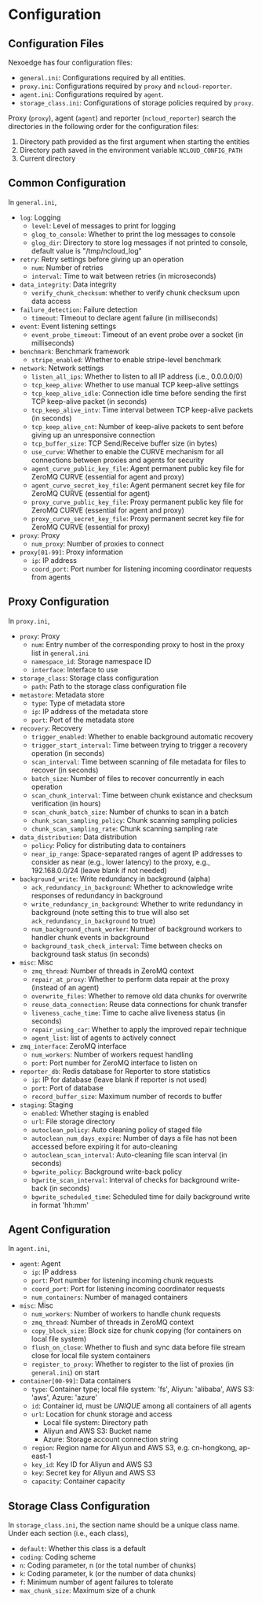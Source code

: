 # Configuration

## Configuration Files

Nexoedge has four configuration files:

- `general.ini`: Configurations required by all entities.
- `proxy.ini`: Configurations required by `proxy` and `ncloud-reporter`.
- `agent.ini`: Configurations required by `agent`.
- `storage_class.ini`: Configurations of storage policies required by `proxy`.

Proxy (`proxy`), agent (`agent`) and reporter (`ncloud_reporter`) search the directories in the following order for the configuration files:

1. Directory path provided as the first argument when starting the entities 
2. Directory path saved in the environment variable `NCLOUD_CONFIG_PATH`
3. Current directory

## Common Configuration

In `general.ini`,

- `log`: Logging
  - `level`: Level of messages to print for logging
  - `glog_to_console`: Whether to print the log messages to console
  - `glog_dir`: Directory to store log messages if not printed to console, default value is "/tmp/ncloud_log" 
- `retry`: Retry settings before giving up an operation
  - `num`: Number of retries
  - `interval`: Time to wait between retries (in microseconds)
- `data_integrity`: Data integrity
  - `verify_chunk_checksum`: whether to verify chunk checksum upon data access
- `failure_detection`: Failure detection
  - `timeout`: Timeout to declare agent failure (in milliseconds)
- `event`: Event listening settings
  - `event_probe_timeout`: Timeout of an event probe over a socket (in milliseconds)
- `benchmark`: Benchmark framework
  - `stripe_enabled`: Whether to enable stripe-level benchmark
- `network`: Network settings
  - `listen_all_ips`: Whether to listen to all IP address (i.e., 0.0.0.0/0)
  - `tcp_keep_alive`: Whether to use manual TCP keep-alive settings
  - `tcp_keep_alive_idle`: Connection idle time before sending the first TCP keep-alive packet (in seconds)
  - `tcp_keep_alive_intv`: Time interval between TCP keep-alive packets (in seconds)
  - `tcp_keep_alive_cnt`: Number of keep-alive packets to sent before giving up an unresponsive connection 
  - `tcp_buffer_size`: TCP Send/Receive buffer size (in bytes)
  - `use_curve`: Whether to enable the CURVE mechanism for all connections between proxies and agents for security
  - `agent_curve_public_key_file`: Agent permanent public key file for ZeroMQ CURVE (essential for agent and proxy)
  - `agent_curve_secret_key_file`: Agent permanent secret key file for ZeroMQ CURVE (essential for agent)
  - `proxy_curve_public_key_file`: Proxy permanent public key file for ZeroMQ CURVE (essential for agent and proxy)
  - `proxy_curve_secret_key_file`: Proxy permanent secret key file for ZeroMQ CURVE (essential for proxy)
- `proxy`: Proxy
  - ``num_proxy``: Number of proxies to connect
- `proxy[01-99]`: Proxy information
  - `ip`: IP address
  - `coord_port`: Port number for listening incoming coordinator requests from agents

## Proxy Configuration

In `proxy.ini`,

- `proxy`: Proxy
  - `num`: Entry number of the corresponding proxy to host in the proxy list in `general.ini`
  - `namespace_id`: Storage namespace ID
  - `interface`: Interface to use
- `storage_class`: Storage class configuration
  - `path`: Path to the storage class configuration file
- `metastore`: Metadata store
  - `type`: Type of metadata store
  - `ip`: IP address of the metadata store
  - `port`: Port of the metadata store
- `recovery`: Recovery
  - `trigger_enabled`: Whether to enable background automatic recovery
  - `trigger_start_interval`: Time between trying to trigger a recovery operation (in seconds)
  - `scan_interval`: Time between scanning of file metadata for files to recover (in seconds)
  - `batch_size`: Number of files to recover concurrently in each operation
  - `scan_chunk_interval`: Time between chunk existance and checksum verification (in hours)
  - `scan_chunk_batch_size`: Number of chunks to scan in a batch
  - `chunk_scan_sampling_policy`: Chunk scanning sampling policies
  - `chunk_scan_sampling_rate`: Chunk scanning sampling rate
- `data_distribution`: Data distribution
  - `policy`: Policy for distributing data to containers
  - `near_ip_range`: Space-separated ranges of agent IP addresses to consider as near (e.g., lower latency) to the proxy, e.g., 192.168.0.0/24 (leave blank if not needed)
- `background_write`: Write redundancy in background (alpha)
  - `ack_redundancy_in_background`: Whether to acknowledge write responses of redundancy in background
  - `write_redundancy_in_background`: Whether to write redundancy in background (note setting this to true will also set `ack_redundancy_in_background` to true)
  - `num_background_chunk_worker`: Number of background workers to handler chunk events in background
  - `background_task_check_interval`: Time between checks on background task status (in seconds)
- `misc`: Misc
  - `zmq_thread`: Number of threads in ZeroMQ context 
  - `repair_at_proxy`: Whether to perform data repair at the proxy (instead of an agent)
  - `overwrite_files`: Whether to remove old data chunks for overwrite
  - `reuse_data_connection`: Reuse data connections for chunk transfer
  - `liveness_cache_time`: Time to cache alive liveness status (in seconds)
  - `repair_using_car`: Whether to apply the improved repair technique
  - `agent_list`: list of agents to actively connect
- `zmq_interface`: ZeroMQ interface
  - `num_workers`: Number of workers request handling
  - `port`: Port number for ZeroMQ interface to listen on
- `reporter_db`: Redis database for Reporter to store statistics
  - `ip`: IP for database (leave blank if reporter is not used)
  - `port`: Port of database
  - `record_buffer_size`: Maximum number of records to buffer 
- `staging`: Staging
  - `enabled`: Whether staging is enabled
  - `url`: File storage directory
  - `autoclean_policy`: Auto cleaning policy of staged file
  - `autoclean_num_days_expire`: Number of days a file has not been accessed before expiring it for auto-cleaning
  - `autoclean_scan_interval`: Auto-cleaning file scan interval (in seconds)
  - `bgwrite_policy`: Background write-back policy
  - `bgwrite_scan_interval`: Interval of checks for background write-back (in seconds)
  - `bgwrite_scheduled_time`: Scheduled time for daily background write in format 'hh:mm'

## Agent Configuration

In `agent.ini`,

- `agent`: Agent
  - `ip`: IP address
  - `port`: Port number for listening incoming chunk requests
  - `coord_port`: Port for listening incoming coordinator requests
  - `num_containers`: Number of managed containers
- `misc`: Misc
  - `num_workers`: Number of workers to handle chunk requests 
  - `zmq_thread`: Number of threads in ZeroMQ context 
  - `copy_block_size`: Block size for chunk copying (for containers on local file system)
  - `flush_on_close`: Whether to flush and sync data before file stream close for local file system containers
  - `register_to_proxy`: Whether to register to the list of proxies (in `general.ini`) on start 
- `container[00-99]`: Data containers
  - `type`: Container type; local file system: 'fs', Aliyun: 'alibaba', AWS S3: 'aws', Azure: 'azure'
  - `id`: Container id, must be *UNIQUE* among all containers of all agents
  - `url`: Location for chunk storage and access
    - Local file system: Directory path 
    - Aliyun and AWS S3: Bucket name
    - Azure: Storage account connection string
  - `region`: Region name for Aliyun and AWS S3, e.g. cn-hongkong, ap-east-1
  - `key_id`: Key ID for Aliyun and AWS S3
  - `key`: Secret key for Aliyun and AWS S3
  - `capacity`: Container capacity

## Storage Class Configuration

In `storage_class.ini`, the section name should be a unique class name. Under each section (i.e., each class),

- `default`: Whether this class is a default
- `coding`: Coding scheme
- `n`: Coding parameter, n (or the total number of chunks)
- `k`: Coding parameter, k (or the number of data chunks)
- `f`: Minimum number of agent failures to tolerate
- `max_chunk_size`: Maximum size of a chunk
